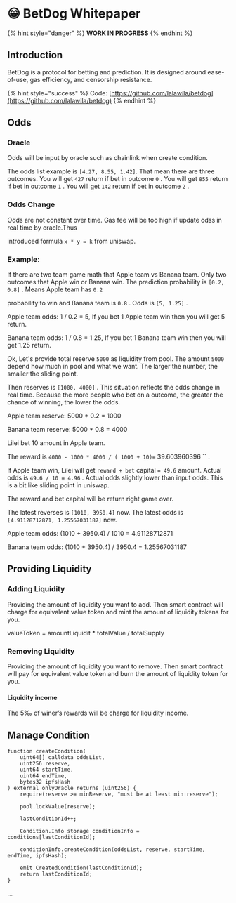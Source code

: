 # 😁 BetDog Whitepaper

{% hint style="danger" %}
**WORK IN PROGRESS**
{% endhint %}

## Introduction

BetDog is a protocol for betting and prediction. It is designed around ease-of-use, gas efficiency, and censorship resistance.





{% hint style="success" %}
Code: [https://github.com/lalawila/betdog](https://github.com/lalawila/betdog)
{% endhint %}

## Odds

### Oracle

Odds will be input by oracle such as chainlink when create condition.

The odds list example is `[4.27, 8.55, 1.42]`. That mean there are three outcomes. You will get `427` return if bet in outcome `0` . You will get `855` return if bet in outcome `1` . You will get `142` return if bet in outcome `2` .

### Odds Change

Odds are not constant over time.  Gas fee will be too high if update odss in real time by oracle.Thus&#x20;

introduced formula `x * y = k` from uniswap.



### Example:

If there are two team game math that Apple team vs Banana team. Only two outcomes that Apple win or Banana win. The prediction probability is `[0.2, 0.8]` . Means Apple team has `0.2`

probability to win and Banana team is `0.8` . Odds is `[5, 1.25]` .

Apple team odds: 1 / 0.2 = 5, If you bet 1 Apple team win then you will get 5  return.

Banana team odds: 1 / 0.8 = 1.25, If you bet 1 Banana team win then you will get 1.25  return.



Ok, Let's provide total reserve `5000` as liquidity from pool. The amount `5000` depend how much in pool and what we want.  The larger the number, the smaller the sliding point.



Then reserves is `[1000, 4000]` . This situation reflects the odds change in real time. Because the more people who bet on a outcome, the greater the chance of winning, the lower the odds.

Apple team reserve:  5000 \* 0.2 = 1000

Banana team reserve:  5000 \* 0.8 = 4000



Lilei bet 10 amount in Apple team. &#x20;

The reward is `4000 - 1000 * 4000 / ( 1000 + 10)=` 39.603960396 `` .&#x20;

If Apple team win, Lilei will get `reward + bet` capital `= 49.6` amount.  Actual odds is `49.6 / 10 = 4.96` . Actual odds slightly lower than input odds. This is a bit like sliding point in uniswap.



The reward and bet capital will be return right game over.

The latest reverses is `[1010, 3950.4]` now.   The latest odds is `[4.91128712871, 1.25567031187]` now.



Apple team odds:  (1010 + 3950.4) / 1010 = 4.91128712871

Banana team odds:  (1010 + 3950.4) / 3950.4 = 1.25567031187



## Providing Liquidity

### Adding Liquidity

Providing the amount of liquidity you want to add. Then smart contract will charge for equivalent value token and mint the amount of liquidity tokens for you.

valueToken = amountLiquidit \* totalValue / totalSupply

### Removing Liquidity

Providing the amount of liquidity you want to remove. Then smart contract will pay for equivalent value token and burn the amount of liquidity token for you.

#### Liquidity income

The 5‰ of winer’s rewards will be charge for liquidity income.

## Manage Condition

```solidity
function createCondition(
    uint64[] calldata oddsList,
    uint256 reserve,
    uint64 startTime,
    uint64 endTime,
    bytes32 ipfsHash
) external onlyOracle returns (uint256) {
    require(reserve >= minReserve, "must be at least min reserve");

    pool.lockValue(reserve);

    lastConditionId++;

    Condition.Info storage conditionInfo = conditions[lastConditionId];

    conditionInfo.createCondition(oddsList, reserve, startTime, endTime, ipfsHash);

    emit CreatedCondition(lastConditionId);
    return lastConditionId;
}
```









...


